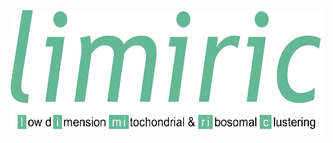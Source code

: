 <p align="center">
  <img src="https://github.com/AlicenJoyHenning/limiric/blob/master/images/limiric_logo.png" alt="limiric_logo" height="200" />
</p>
